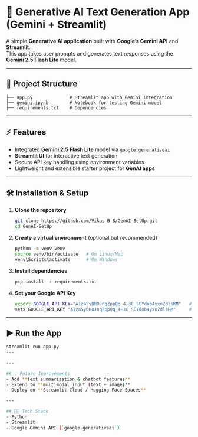 # 🚀 Generative AI Text Generation App (Gemini + Streamlit)

A simple **Generative AI application** built with **Google’s Gemini API** and **Streamlit**.  
This app takes user prompts and generates text responses using the **Gemini 2.5 Flash Lite** model.  

---

## 📂 Project Structure
```
├── app.py              # Streamlit app with Gemini integration
├── gemini.ipynb        # Notebook for testing Gemini model
├── requirements.txt    # Dependencies
```

---

## ⚡ Features
-  Integrated **Gemini 2.5 Flash Lite** model via `google.generativeai`  
-  **Streamlit UI** for interactive text generation  
-  Secure API key handling using environment variables  
-  Lightweight and extensible starter project for **GenAI apps**  

---

## 🛠️ Installation & Setup

1. **Clone the repository**
   ```bash
   git clone https://github.com/Vikas-B-S/GenAI-SetUp.git
   cd GenAI-SetUp
   ```

2. **Create a virtual environment** (optional but recommended)
   ```bash
   python -m venv venv
   source venv/bin/activate   # On Linux/Mac
   venv\Scripts\activate      # On Windows
   ```

3. **Install dependencies**
   ```bash
   pip install -r requirements.txt
   ```

4. **Set your Google API Key**
   ```bash
   export GOOGLE_API_KEY="AIzaSyDHOJnqZppQq_4-3C_SCYdob4yxnZdlsRM"   # Linux/Mac
   setx GOOGLE_API_KEY "AIzaSyDHOJnqZppQq_4-3C_SCYdob4yxnZdlsRM"     # Windows
   ```

---

## ▶️ Run the App
```bash
streamlit run app.py
---

---

## 💡 Future Improvements
- Add **text summarization & chatbot features**  
- Extend to **multimodal input (text + image)**  
- Deploy on **Streamlit Cloud / Hugging Face Spaces**  

---

## 🧑‍💻 Tech Stack
- Python  
- Streamlit  
- Google Gemini API (`google.generativeai`)  
